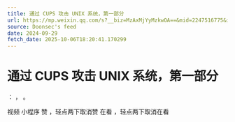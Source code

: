 ```yaml
---
title: 通过 CUPS 攻击 UNIX 系统，第一部分
url: https://mp.weixin.qq.com/s?__biz=MzAxMjYyMzkwOA==&mid=2247516775&idx=1&sn=1c429dd0cc6fd695699505fd58713d79
source: Doonsec's feed
date: 2024-09-29
fetch_date: 2025-10-06T18:20:41.170299
---
```


# 通过 CUPS 攻击 UNIX 系统，第一部分

：
，
。

视频
小程序
赞
，轻点两下取消赞
在看
，轻点两下取消在看